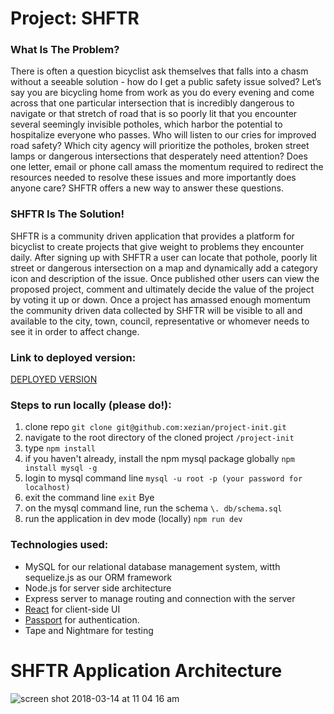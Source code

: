 # Project: SHFTR

### What Is The Problem?

There is often a question bicyclist ask themselves that falls into a chasm without a seeable solution - how do I get a public safety issue solved? Let’s say you are bicycling home from work as you do every evening and come across that one particular intersection that is incredibly dangerous to navigate or that stretch of road that is so poorly lit that you encounter several seemingly invisible potholes, which harbor the potential to hospitalize everyone who passes. Who will listen to our cries for improved road safety? Which city agency will prioritize the potholes, broken street lamps or dangerous intersections that desperately need attention? Does one letter, email or phone call amass the momentum required to redirect the resources needed to resolve these issues and more importantly does anyone care? SHFTR offers a new way to answer these questions.

### SHFTR Is The Solution!

SHFTR is a community driven application that provides a platform for bicyclist to create projects that give weight to problems they encounter daily. After signing up with SHFTR a user can locate that pothole, poorly lit street or dangerous intersection on a map and dynamically add a category icon and description of the issue. Once published other users can view the proposed project, comment and ultimately decide the value of the project by voting it up or down. Once a project has amassed enough momentum the community driven data collected by SHFTR will be visible to all and available to the city, town, council, representative or whomever needs to see it in order to affect change.


### Link to deployed version:

[DEPLOYED VERSION](https://serene-castle-95327.herokuapp.com/)

### Steps to run locally (please do!):

1. clone repo `git clone git@github.com:xezian/project-init.git`
2. navigate to the root directory of the cloned project `/project-init`
3. type `npm install`
4. if you haven't already, install the npm mysql package globally `npm install mysql -g`
5. login to mysql command line `mysql -u root -p (your password for localhost)`
6. exit the command line `exit` Bye
7. on the mysql command line, run the schema `\. db/schema.sql`
8. run the application in dev mode (locally) `npm run dev`

### Technologies used:

* MySQL for our relational database management system, witth sequelize.js as our ORM framework
* Node.js for server side architecture
* Express server to manage routing and connection with the server
* [React](https://reactjs.org/) for client-side UI
* [Passport](http://www.passportjs.org/) for authentication.
* Tape and Nightmare for testing

# SHFTR Application Architecture

![screen shot 2018-03-14 at 11 04 16 am](https://user-images.githubusercontent.com/30601823/37422037-c60581de-2777-11e8-8056-787c9ec92a8e.png)
